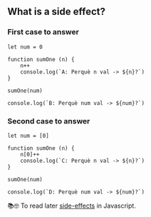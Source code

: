## What is a side effect?

### First case to answer
```
let num = 0

function sumOne (n) {
    n++
    console.log(`A: Perquè n val -> ${n}?`)
}

sumOne(num)

console.log(`B: Perquè num val -> ${num}?`)

```

### Second case to answer

```
let num = [0]

function sumOne (n) {
    n[0]++
    console.log(`C: Perquè n val -> ${n}?`)
}

sumOne(num)

console.log(`D: Perquè num val -> ${num}?`)
```

📚🤓 To read later [side-effects](https://javascript.plainenglish.io/how-to-avoid-side-effects-using-pure-functions-in-javascript-366acaafb60c#:~:text=What%20is%20a%20side%20effect,have%20unpredictable%20behavior%20and%20mutability.) in Javascript.

